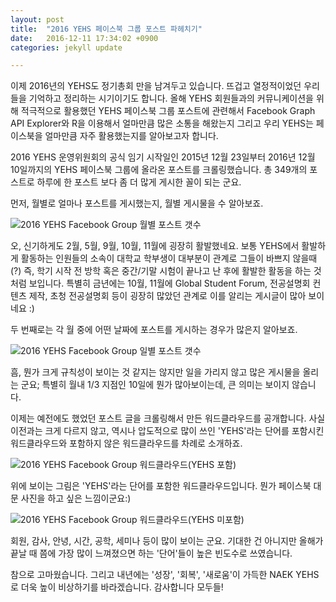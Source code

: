 ```yaml
---
layout: post
title:  "2016 YEHS 페이스북 그룹 포스트 파헤치기"
date:   2016-12-11 17:34:02 +0900
categories: jekyll update

---
```


이제 2016년의 YEHS도 정기총회 만을 남겨두고 있습니다. 뜨겁고 열정적이었던 우리들을 기억하고 정리하는 시기이기도 합니다. 올해 YEHS 회원들과의 커뮤니케이션을 위해 적극적으로 활용했던 YEHS 페이스북 그룹 포스트에 관련해서 Facebook Graph API Explorer와 R을 이용해서 얼마만큼 많은 소통을 해왔는지 그리고 우리 YEHS는 페이스북을 얼마만큼 자주 활용했는지를 알아보고자 합니다.

2016 YEHS 운영위원회의 공식 임기 시작일인 2015년 12월 23일부터 2016년 12월 10일까지의 YEHS 페이스북 그룹에 올라온 포스트를 크롤링했습니다.
총 349개의 포스트로 하루에 한 포스트 보다 좀 더 많게 게시한 꼴이 되는 군요.

먼저, 월별로 얼마나 포스트를 게시했는지, 월별 게시물을 수 알아보죠.

![2016 YEHS Facebook Group 월별 포스트 갯수]({{site.url}}/yehsdata/img/2016_yehs_facebook_group_monthly_post_count.png)

오, 신기하게도 2월, 5월, 9월, 10월, 11월에 굉장히 활발했네요. 
보통 YEHS에서 활발하게 활동하는 인원들의 소속이 대학교 학부생이 대부분이 관계로 그들이 바쁘지 않을때(?) 즉, 학기 시작 전 방학 혹은 중간/기말 시험이 끝나고 난 후에 활발한 활동을 하는 것처럼 보입니다. 특별히 금년에는 10월, 11월에 Global Student Forum, 전공설명회 컨텐츠 제작, 초청 전공설명회 등이 굉장히 많았던 관계로 이를 알리는 게시글이 많아 보이네요 :)

두 번째로는 각 월 중에 어떤 날짜에 포스트를 게시하는 경우가 많은지 알아보죠.

![2016 YEHS Facebook Group 일별 포스트 갯수]({{site.url}}/yehsdata/img/2016_yehs_facebook_group_daily_post_count.png)

흠, 뭔가 크게 규칙성이 보이는 것 같지는 않지만 일을 가리지 않고 많은 게시물을 올리는 군요;
특별히 월내 1/3 지점인 10일에 뭔가 많아보이는데, 큰 의미는 보이지 않습니다.

이제는 예전에도 했었던 포스트 글을 크롤링해서 만든 워드클라우드를 공개합니다.
사실 이전과는 크게 다르지 않고, 역시나 압도적으로 많이 쓰인 'YEHS'라는 단어를 포함시킨 워드클라우드와 포함하지 않은 워드클라우드를 차례로 소개하죠.

![2016 YEHS Facebook Group 워드클라우드(YEHS 포함)]({{site.url}}/yehsdata/img/2016_yehs_wordcloud.png)

위에 보이는 그림은 'YEHS'라는 단어를 포함한 워드클라우드입니다. 뭔가 페이스북 대문 사진을 하고 싶은 느낌이군요:)


![2016 YEHS Facebook Group 워드클라우드(YEHS 미포함)]({{site.url}}/yehsdata/img/2016_yehs_wordcloud_non_yehs.png)

회원, 감사, 안녕, 시간, 공학, 세미나 등이 많이 보이는 군요. 
기대한 건 아니지만 올해가 끝날 때 쯤에 가장 많이 느껴졌으면 하는 '단어'들이 높은 빈도수로 쓰였습니다.

참으로 고마웠습니다. 그리고 내년에는 '성장', '회복', '새로움'이 가득한 NAEK YEHS로 더욱 높이 비상하기를 바라겠습니다.
감사합니다 모두들!
